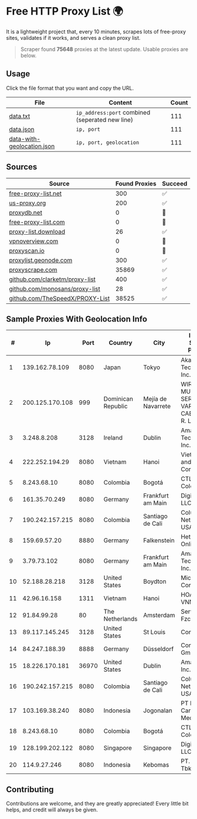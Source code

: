 
# Free HTTP Proxy List 🌍

It is a lightweight project that, every 10 minutes, scrapes lots of free-proxy sites, validates if it works, and serves a clean proxy list.


> Scraper found **75648** proxies at the latest update. Usable proxies are below.

## Usage

Click the file format that you want and copy the URL.


|File|Content|Count|
|----|-------|-----|
|[data.txt](https://raw.githubusercontent.com/themiralay/Proxy-List-World/master/data.txt)|`ip_address:port` combined (seperated new line)|111|
|[data.json](https://raw.githubusercontent.com/themiralay/Proxy-List-World/master/data.json)|`ip, port`|111|
|[data-with-geolocation.json](https://raw.githubusercontent.com/themiralay/Proxy-List-World/master/data-with-geolocation.json)|`ip, port, geolocation`|111|

## Sources

|Source|Found Proxies|Succeed|
|------|-------------|-------|
|[free-proxy-list.net](https://free-proxy-list.net)|300|✅|
|[us-proxy.org](https://www.us-proxy.org)|200|✅|
|[proxydb.net](http://proxydb.net)|0|🚫|
|[free-proxy-list.com](https://free-proxy-list.com/?page=&port=&type%5B%5D=http&type%5B%5D=https&up_time=0&search=Search)|0|🚫|
|[proxy-list.download](https://www.proxy-list.download/HTTP)|26|✅|
|[vpnoverview.com](https://vpnoverview.com/privacy/anonymous-browsing/free-proxy-servers)|0|🚫|
|[proxyscan.io](https://www.proxyscan.io)|0|🚫|
|[proxylist.geonode.com](https://proxylist.geonode.com/api/proxy-list?limit=300&page=1&sort_by=lastChecked&sort_type=desc&protocols=http,https)|300|✅|
|[proxyscrape.com](https://api.proxyscrape.com/v2/?request=displayproxies&protocol=http&timeout=10000&country=all&ssl=all&anonymity=all)|35869|✅|
|[github.com/clarketm/proxy-list](https://raw.githubusercontent.com/clarketm/proxy-list/master/proxy-list-raw.txt)|400|✅|
|[github.com/monosans/proxy-list](https://raw.githubusercontent.com/monosans/proxy-list/main/proxies/http.txt)|28|✅|
|[github.com/TheSpeedX/PROXY-List](https://raw.githubusercontent.com/TheSpeedX/PROXY-List/master/http.txt)|38525|✅|


## Sample Proxies With Geolocation Info

|#|Ip|Port|Country|City|Internet Service Provider|
|-|--|----|-------|----|-------------------------|
|1|139.162.78.109|8080|Japan|Tokyo|Akamai Technologies, Inc.|
|2|200.125.170.108|999|Dominican Republic|Mejía de Navarrete|WIRELESS MULTI SERVICE VARGAS CABRERA, S. R. L|
|3|3.248.8.208|3128|Ireland|Dublin|Amazon Technologies Inc.|
|4|222.252.194.29|8080|Vietnam|Hanoi|VietNam Post and Telecom Corporation|
|5|8.243.68.10|8080|Colombia|Bogotá|CTL Colombia|
|6|161.35.70.249|8080|Germany|Frankfurt am Main|DigitalOcean, LLC|
|7|190.242.157.215|8080|Colombia|Santiago de Cali|Columbus Networks USA, Inc.|
|8|159.69.57.20|8880|Germany|Falkenstein|Hetzner Online GmbH|
|9|3.79.73.102|8080|Germany|Frankfurt am Main|Amazon Technologies Inc.|
|10|52.188.28.218|3128|United States|Boydton|Microsoft Corporation|
|11|42.96.16.158|1311|Vietnam|Hanoi|HOALAC-VNNIC|
|12|91.84.99.28|80|The Netherlands|Amsterdam|Servers Tech Fzco|
|13|89.117.145.245|3128|United States|St Louis|Contabo Inc.|
|14|84.247.188.39|8888|Germany|Düsseldorf|Contabo GmbH|
|15|18.226.170.181|36970|United States|Dublin|Amazon.com, Inc.|
|16|190.242.157.215|8080|Colombia|Santiago de Cali|Columbus Networks USA, Inc.|
|17|103.169.38.240|8080|Indonesia|Jogonalan|PT Boombas Carlo Medianet|
|18|8.243.68.10|8080|Colombia|Bogotá|CTL Colombia|
|19|128.199.202.122|8080|Singapore|Singapore|DigitalOcean, LLC|
|20|114.9.27.246|8080|Indonesia|Kebomas|PT. INDOSAT Tbk|



## Contributing

Contributions are welcome, and they are greatly appreciated! Every
little bit helps, and credit will always be given.

